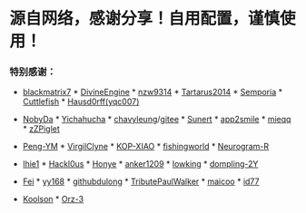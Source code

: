 # 源自网络，感谢分享！自用配置，谨慎使用！

### 特别感谢：

* [blackmatrix7](https://github.com/blackmatrix7/ios_rule_script)  * [DivineEngine](https://github.com/DivineEngine/Profiles/tree/master)  * [nzw9314](https://github.com/nzw9314)  * [Tartarus2014](https://github.com/Tartarus2014)  * [Semporia](https://github.com/Semporia)  * [Cuttlefish](https://github.com/ddgksf2013/Cuttlefish)  * [Hausd0rff(yqc007)](https://github.com/yqc007/QuantumultX)

* [NobyDa](https://github.com/NobyDa)    * [Yichahucha](https://github.com/yichahucha/surge/tree/master)  * [chavyleung](https://github.com/chavyleung)/[gitee](https://gitee.com/chavyleung/scripts)  * [Sunert](https://github.com/Sunert/Script)  * [app2smile](https://github.com/app2smile/rules)  * [mieqq](https://github.com/mieqq/mieqq)   * [zZPiglet](https://github.com/zZPiglet/Task/tree/master) 

* [Peng-YM](https://github.com/Peng-YM)  * [VirgilClyne](https://github.com/VirgilClyne)  * [KOP-XIAO](https://github.com/KOP-XIAO)   * [fishingworld](https://github.com/fishingworld/something)  * [Neurogram-R](https://github.com/Neurogram-R)

* [lhie1](https://github.com/lhie1)  * [Hackl0us](https://github.com/Hackl0us)  * [Honye](https://github.com/Honye/scriptable-scripts/blob/master/README.zh.md)  * [anker1209](https://github.com/anker1209/Scriptable)  * [lowking](https://github.com/lowking/Scripts)  * [dompling-2Y](https://github.com/dompling?tab=repositories)

* [Fei](https://github.com/Infatuation-Fei/rule/tree/main/Stash/)  * [yy168](https://github.com/yyn618/QuantumultX-Script)   * [githubdulong](https://github.com/githubdulong/Script)  * [TributePaulWalker](https://github.com/TributePaulWalker/)  * [maicoo](https://github.com/blankmagic/surge)  * [id77](https://github.com/id77/QuantumultX/tree/master)
 
* [Koolson](https://github.com/Koolson/Qure)   * [Orz-3](https://github.com/Orz-3) 
